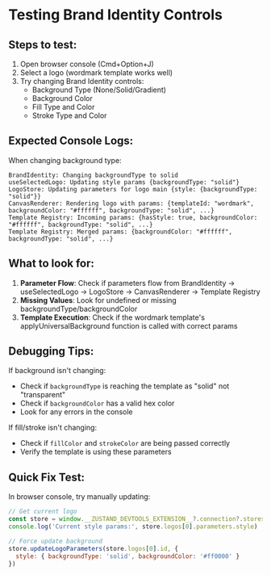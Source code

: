 # Testing Brand Identity Controls

## Steps to test:

1. Open browser console (Cmd+Option+J)
2. Select a logo (wordmark template works well)
3. Try changing Brand Identity controls:
   - Background Type (None/Solid/Gradient)
   - Background Color
   - Fill Type and Color
   - Stroke Type and Color

## Expected Console Logs:

When changing background type:
```
BrandIdentity: Changing backgroundType to solid
useSelectedLogo: Updating style params {backgroundType: "solid"}
LogoStore: Updating parameters for logo main {style: {backgroundType: "solid"}}
CanvasRenderer: Rendering logo with params: {templateId: "wordmark", backgroundColor: "#ffffff", backgroundType: "solid", ...}
Template Registry: Incoming params: {hasStyle: true, backgroundColor: "#ffffff", backgroundType: "solid", ...}
Template Registry: Merged params: {backgroundColor: "#ffffff", backgroundType: "solid", ...}
```

## What to look for:

1. **Parameter Flow**: Check if parameters flow from BrandIdentity → useSelectedLogo → LogoStore → CanvasRenderer → Template Registry
2. **Missing Values**: Look for undefined or missing backgroundType/backgroundColor
3. **Template Execution**: Check if the wordmark template's applyUniversalBackground function is called with correct params

## Debugging Tips:

If background isn't changing:
- Check if `backgroundType` is reaching the template as "solid" not "transparent"
- Check if `backgroundColor` has a valid hex color
- Look for any errors in the console

If fill/stroke isn't changing:
- Check if `fillColor` and `strokeColor` are being passed correctly
- Verify the template is using these parameters

## Quick Fix Test:

In browser console, try manually updating:
```javascript
// Get current logo
const store = window.__ZUSTAND_DEVTOOLS_EXTENSION__?.connection?.stores[0]?.api.getState()
console.log('Current style params:', store.logos[0].parameters.style)

// Force update background
store.updateLogoParameters(store.logos[0].id, {
  style: { backgroundType: 'solid', backgroundColor: '#ff0000' }
})
```